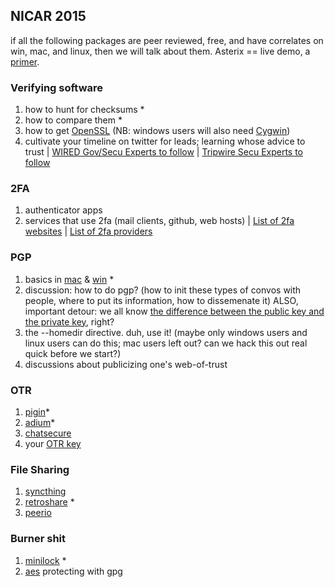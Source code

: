 ## NICAR 2015

if all the following packages are peer reviewed, free, and have correlates on win, mac, and linux, then we will talk about them.  Asterix == live demo, a [primer](http://nerdvittles.com/?p=3148).

### Verifying software

1.	how to hunt for checksums *
1.	how to compare them *
1.	how to get [OpenSSL](https://github.com/openssl/openssl)  (NB: windows users will also need [Cygwin][cygwin])
1.	cultivate your timeline on twitter for leads; learning whose advice to trust | [WIRED Gov/Secu Experts to follow](http://www.wired.com/2013/08/101signals-security/) | [Tripwire Secu Experts to follow](http://www.tripwire.com/state-of-security/security-data-protection/top-25-influencers-in-security-you-should-be-following/)

### 2FA

1.	authenticator apps
1.	services that use 2fa (mail clients, github, web hosts) | [List of 2fa websites](https://twofactorauth.org/) | [List of 2fa providers](https://twofactorauth.org/providers/)

### PGP

1.	basics in [mac](https://ssd.eff.org/en/module/how-use-pgp-mac-os-x) & [win](https://ssd.eff.org/en/module/how-use-pgp-windows-pc) *
1.	discussion: how to do pgp? (how to init these types of convos with people, where to put its information, how to dissemenate it)  ALSO, important detour: we all know [the difference between the public key and the private key][pgp_oops], right?
1.	the --homedir directive.  duh, use it!  (maybe only windows users and linux users can do this; mac users left out? can we hack this out real quick before we start?)
1.	discussions about publicizing one's web-of-trust

### OTR

1.	[pigin](http://www.pidgin.im/)*
1.	[adium](https://adium.im/)*
1.	[chatsecure](https://chatsecure.org/)
1.	your [OTR key](http://en.wikipedia.org/wiki/Off-the-Record_Messaging)

### File Sharing

1.	[syncthing](http://syncthing.net/)
1.	[retroshare](http://retroshare.sourceforge.net/) *
1.	[peerio](https://www.peerio.com/)

### Burner shit

1.	[minilock](https://minilock.io/) *
1.	[aes](http://searchsecurity.techtarget.com/definition/Advanced-Encryption-Standard) protecting with gpg

[pgp_oops]: https://twitter.com/runasand/status/573613717004247040
[cygwin]: http://cygwin.com/